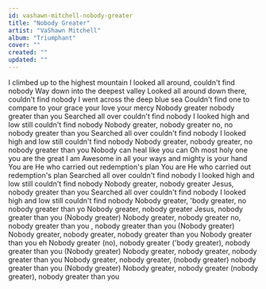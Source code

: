 ```yaml
---
id: vashawn-mitchell-nobody-greater
title: "Nobody Greater"
artist: "VaShawn Mitchell"
album: "Triumphant"
cover: ""
created: ""
updated: ""
---
```


I climbed up to the highest mountain
I looked all around, couldn't find nobody
Way down into the deepest valley
Looked all around down there, couldn't find nobody
I went across the deep blue sea
Couldn't find one to compare to your grace your love your mercy
Nobody greater nobody greater than you
Searched all over couldn't find nobody
I looked high and low still couldn't find nobody
Nobody greater, nobody greater no, no nobody greater than you
Searched all over couldn't find nobody
I looked high and low still couldn't find nobody
Nobody greater, nobody greater, no nobody greater than you
Nobody can heal like you can
Oh most holy one you are the great I am
Awesome in all your ways and mighty is your hand
You are He who carried out redemption's plan
You are He who carried out redemption's plan
Searched all over couldn't find nobody
I looked high and low still couldn't find nobody
Nobody greater, nobody greater Jesus, nobody greater than you
Searched all over couldn't find nobody
I looked high and low still couldn't find nobody
Nobody greater, 'body greater, no nobody greater than yo
Nobody greater, nobody greater Jesus, nobody greater than you
(Nobody greater) Nobody greater, nobody greater no, nobody greater than you
, nobody greater than you
(Nobody greater) Nobody greater, nobody greater, nobody greater than you
Nobody greater than you eh
Nobody greater (no), nobody greater ('body greater), nobody greater than you
(Nobody greater) Nobody greater, nobody greater, nobody greater than you
Nobody greater, nobody greater, (nobody greater) nobody greater than you
(Nobody greater) Nobody greater, nobody greater (nobody greater), nobody greater than you